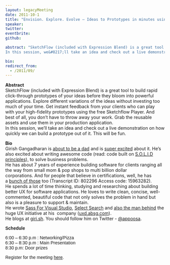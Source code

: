 ```yaml
---
layout: legacyMeeting
date: 2011-10-1
title: "Envision. Explore. Evolve – Ideas to Prototypes in minutes using SketchFlow"
speaker:
twitter:
eventbrite:
github:

abstract: "SketchFlow (included with Expression Blend) is a great tool to build rapid click-through prototypes of your ideas before they bloom into powerful applications. Explore different variations of the ideas without investing too much of your time. Get instant feedback from your clients who can play with your high-fidelity prototypes using the free Sketchflow Player. And best of all, you don&#8217;t have to throw away your work. Grab the reusable assets and use them in your production application.<br />
In this session, we&#8217;ll take an idea and check out a live demonstration on how quickly we can build a prototype out of it. This will be fun."

bio:
redirect_from:
  - /2011/09/
---
```


<p><strong><strong>Abstract<br />
</strong></strong>SketchFlow (included with Expression Blend) is a great tool to build rapid click-through prototypes of your ideas before they bloom into powerful applications. Explore different variations of the ideas without investing too much of your time. Get instant feedback from your clients who can play with your high-fidelity prototypes using the free Sketchflow Player. And best of all, you don&#8217;t have to throw away your work. Grab the reusable assets and use them in your production application.<br />
In this session, we&#8217;ll take an idea and check out a live demonstration on how quickly we can build a prototype out of it. This will be fun.</p>
<p><strong>Bio<br />
</strong>Girish Gangadharan is&nbsp;<a href="http://giri.sh/2011/06/19/this-fathers-day-ive-got-something-very-important-to-say/">about to be a dad</a> and is&nbsp;<a href="https://twitter.com/#!/appoosa/status/82529054254837760">super excited</a> about it. He&#8217;s also excited about writing awesome code (read: code built on&nbsp;<a href="http://en.wikipedia.org/wiki/SOLID_%28object-oriented_design%29">S.O.L.I.D principles</a>), to solve business problems.<br />
He has about 7 years of experience building software for clients ranging all the way from small mom &amp; pop shops to multi billion dollar corporations.&nbsp;And for people that believe in certifications, well, he has a&nbsp;<a href="https://mcp.microsoft.com/authenticate/validatemcp.aspx">bunch of those</a> too (Transcript ID: 802296 Access code: 15963282).<br />
He spends a lot of time thinking, studying and researching about building better UX for software applications. He loves to write clean, concise, well-commented, beautiful code that not only solves the problem in hand but also is a pleasure to support &amp; maintain.<br />
He wrote&nbsp;<a href="http://sassforvisualstudio.com/">Sass For Visual Studio</a>,&nbsp;<a href="https://addons.mozilla.org/en-US/firefox/addon/select-search/">Select Search</a> and&nbsp;<a href="http://uxd.absg.com/about/">also the man behind</a> the huge UX initiative at his &nbsp;company (<a href="http://uxd.absg.com/">uxd.absg.com</a>).<br />
He blogs at&nbsp;<a href="http://giri.sh/">giri.sh</a>. You should follow him on Twitter -&nbsp;<a href="http://twitter.com/appoosa">@appoosa</a>.</p>
<p><span style="font-family: arial, helvetica, sans-serif;"><strong><span>Schedule</span></strong></span><span style="font-family: arial, helvetica, sans-serif;"><br />
</span></p>
<p><span style="font-family: arial, helvetica, sans-serif;">6:00 &#8211; 6:30 p.m : Networking/Pizza<br />
6:30 &#8211; 8:30 p.m : Main Presentation<br />
8:30 p.m: Door prizes </span></p>
<p><span style="font-family: arial, helvetica, sans-serif;">Register for the meeting <a href="http://www.eventbrite.com/event/2224409268">here</a>.</span></p>

